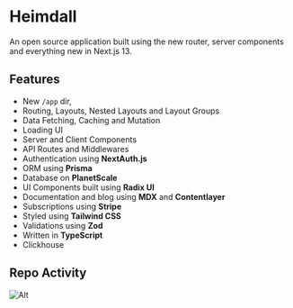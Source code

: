 # Heimdall

An open source application built using the new router, server components and
everything new in Next.js 13.

## Features

- New `/app` dir,
- Routing, Layouts, Nested Layouts and Layout Groups
- Data Fetching, Caching and Mutation
- Loading UI
- Server and Client Components
- API Routes and Middlewares
- Authentication using **NextAuth.js**
- ORM using **Prisma**
- Database on **PlanetScale**
- UI Components built using **Radix UI**
- Documentation and blog using **MDX** and **Contentlayer**
- Subscriptions using **Stripe**
- Styled using **Tailwind CSS**
- Validations using **Zod**
- Written in **TypeScript**
- Clickhouse


## Repo Activity

![Alt](https://repobeats.axiom.co/api/embed/d0d487fcd55117f5d2f7b2d8401f19f64fe1df17.svg "Repobeats analytics image")
